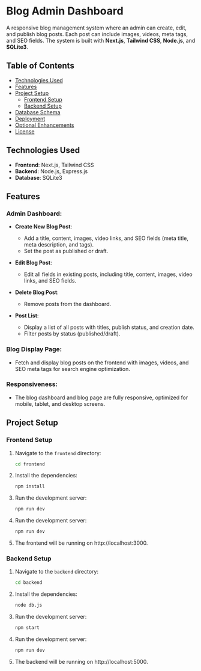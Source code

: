 # Blog Admin Dashboard

A responsive blog management system where an admin can create, edit, and publish blog posts. Each post can include images, videos, meta tags, and SEO fields. The system is built with **Next.js**, **Tailwind CSS**, **Node.js**, and **SQLite3**.

## Table of Contents

- [Technologies Used](#technologies-used)
- [Features](#features)
- [Project Setup](#project-setup)
  - [Frontend Setup](#frontend-setup)
  - [Backend Setup](#backend-setup)
- [Database Schema](#database-schema)
- [Deployment](#deployment)
- [Optional Enhancements](#optional-enhancements)
- [License](#license)

## Technologies Used

- **Frontend**: Next.js, Tailwind CSS
- **Backend**: Node.js, Express.js
- **Database**: SQLite3

## Features

### Admin Dashboard:
- **Create New Blog Post**: 
  - Add a title, content, images, video links, and SEO fields (meta title, meta description, and tags).
  - Set the post as published or draft.
  
- **Edit Blog Post**: 
  - Edit all fields in existing posts, including title, content, images, video links, and SEO fields.
  
- **Delete Blog Post**: 
  - Remove posts from the dashboard.
  
- **Post List**: 
  - Display a list of all posts with titles, publish status, and creation date.
  - Filter posts by status (published/draft).

### Blog Display Page:
- Fetch and display blog posts on the frontend with images, videos, and SEO meta tags for search engine optimization.

### Responsiveness:
- The blog dashboard and blog page are fully responsive, optimized for mobile, tablet, and desktop screens.

## Project Setup

### Frontend Setup

1. Navigate to the `frontend` directory:
   ```bash
   cd frontend
2. Install the dependencies:
   ```bash
   npm install
3. Run the development server:
   ```bash
   npm run dev
4. Run the development server:
   ```bash
   npm run dev
5. The frontend will be running on http://localhost:3000.

### Backend Setup

1. Navigate to the `backend` directory:
   ```bash
   cd backend
2. Install the dependencies:
   ```bash
   node db.js
3. Run the development server:
   ```bash
   npm start
4. Run the development server:
   ```bash
   npm run dev
5. The backend will be running on http://localhost:5000.
